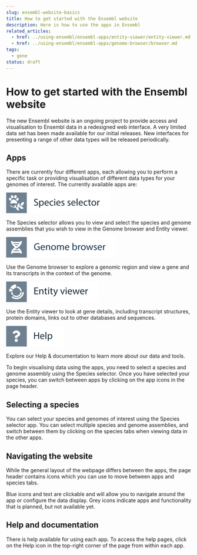```yaml
---
slug: ensembl-website-basics
title: How to get started with the Ensembl website
description: Here is how to use the apps in Ensembl
related_articles:
  - href: ../using-ensembl/ensembl-apps/entity-viewer/entity-viewer.md
  - href: ../using-ensembl/ensembl-apps/genome-browser/browser.md
tags:
  - gene
status: draft
---
```


# How to get started with the Ensembl website

The new Ensembl website is an ongoing project to provide access and visualisation to Ensembl data in a redesigned web interface. A very limited data set has been made available for our initial releases. New interfaces for presenting a range of other data types will be released periodically.

## Apps

There are currently four different apps, each allowing you to perform a specific task or providing visualisation of different data types for your genomes of interest. The currently available apps are:

![](../../img/id-species-selector.svg)

The Species selector allows you to view and select the species and genome assemblies that you wish to view in the Genome browser and Entity viewer.

![](../../img/id-genome-browser.svg)

Use the Genome browser to explore a genomic region and view a gene and its transcripts in the context of the genome.

![](../../img/id-entity-viewer.svg)

Use the Entity viewer to look at gene details, including transcript structures, protein domains, links out to other databases and sequences.

![](../../img/id-help.svg)

Explore our Help & documentation to learn more about our data and tools.

To begin visualising data using the apps, you need to select a species and genome assembly using the Species selector. Once you have selected your species, you can switch between apps by clicking on the app icons in the page header.

## Selecting a species

You can select your species and genomes of interest using the Species selector app. You can select multiple species and genome assemblies, and switch between them by clicking on the species tabs when viewing data in the other apps.

## Navigating the website

While the general layout of the webpage differs between the apps, the page header contains icons which you can use to move between apps and species tabs.
 
Blue icons and text are clickable and will allow you to navigate around the app or configure the data display. Grey icons indicate apps and functionality that is planned, but not available yet.
 
## Help and documentation
There is help available for using each app. To access the help pages, click on the Help icon in the top-right corner of the page from within each app. 
